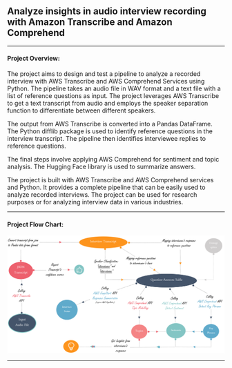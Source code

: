 ## Analyze insights in audio interview recording with Amazon Transcribe and  Amazon Comprehend
-----
#### Project Overview:

The project aims to design and test a pipeline to analyze a recorded interview with AWS Transcribe and AWS Comprehend Services using Python. The pipeline takes an audio file in WAV format and a text file with a list of reference questions as input. The project leverages AWS Transcribe to get a text transcript from audio and employs the speaker separation function to differentiate between different speakers.

The output from AWS Transcribe is converted into a Pandas DataFrame. The Python difflib package is used to identify reference questions in the interview transcript. The pipeline then identifies interviewee replies to reference questions.

The final steps involve applying AWS Comprehend for sentiment and topic analysis. The Hugging Face library is used to summarize answers.

The project is built with AWS Transcribe and AWS Comprehend services and Python. It provides a complete pipeline that can be easily used to analyze recorded interviews. The project can be used for research purposes or for analyzing interview data in various industries. 

---

#### Project Flow Chart:
![Flow Chart](https://github.com/ianap/speach_to_text_nlp_analysis/blob/main/aws_audio_pipeline.png)


---
